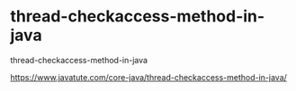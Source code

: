 # thread-checkaccess-method-in-java
thread-checkaccess-method-in-java

https://www.javatute.com/core-java/thread-checkaccess-method-in-java/
